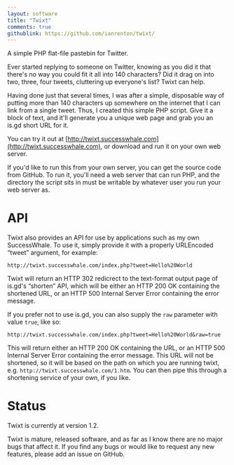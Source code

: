 ```yaml
---
layout: software
title: "Twixt"
comments: true
githublink: https://github.com/ianrenton/twixt/
---
```


A simple PHP flat-file pastebin for Twitter.

Ever started replying to someone on Twitter, knowing as you did it that there's no
way you could fit it all into 140 characters? Did it drag on into two, three, four
tweets, cluttering up everyone's list? Twixt can help.

Having done just that several times, I was after a simple, disposable way of
putting more than 140 characters up somewhere on the internet that I can link from
a single tweet. Thus, I created this simple PHP script. Give it a block of text,
and it'll generate you a unique web page and grab you an is.gd short URL for it.

You can try it out at [http://twixt.successwhale.com](http://twixt.successwhale.com), or download and run it on
your own web server.

If you'd like to run this from your own server, you can get the source code from
GitHub. To run it, you'll need a web server that can run PHP, and the directory the
script sits in must be writable by whatever user you run your web server as.

API
===

Twixt also provides an API for use by applications such as my own SuccessWhale.
To use it, simply provide it with a properly URLEncoded “tweet” argument, for
example:

`http://twixt.successwhale.com/index.php?tweet=Hello%20World`

Twixt will return an HTTP 302 redicrect to the text-format output page of is.gd's “shorten” API, which will be either an HTTP 200 OK containing the shortened URL, or an HTTP 500 Internal Server Error containing the error message.

If you prefer not to use is.gd, you can also supply the `raw` parameter with value `true`, like so:

`http://twixt.successwhale.com/index.php?tweet=Hello%20World&raw=true`

This will return either an HTTP 200 OK containing the URL, or an HTTP 500 Internal Server Error containing the error message. This URL will not be shortened, so it will be based on the path on which you are running twixt, e.g. `http://twixt.successwhale.com/1.htm`. You can then pipe this through a shortening service of your own, if you like.

Status
======

Twixt is currently at version 1.2.

Twixt is mature, released software, and as far as I know there are no major bugs
that affect it. If you find any bugs or would like to request any new features,
please add an issue on GitHub.
